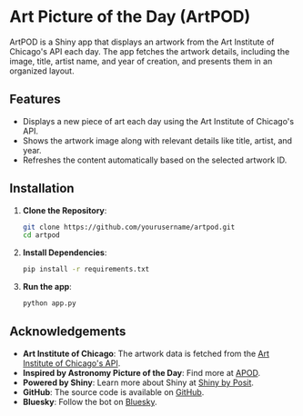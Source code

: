# Art Picture of the Day (ArtPOD)

ArtPOD is a Shiny app that displays an artwork from the Art Institute of Chicago's API each day. The app fetches the artwork details, including the image, title, artist name, and year of creation, and presents them in an organized layout.

## Features

- Displays a new piece of art each day using the Art Institute of Chicago's API.
- Shows the artwork image along with relevant details like title, artist, and year.
- Refreshes the content automatically based on the selected artwork ID.

## Installation

1. **Clone the Repository**:

   ```bash
   git clone https://github.com/yourusername/artpod.git
   cd artpod

2. **Install Dependencies**:

   ```bash
   pip install -r requirements.txt

2. **Run the app**:

   ```bash
   python app.py

## Acknowledgements

- **Art Institute of Chicago**: The artwork data is fetched from the [Art Institute of Chicago's API](http://api.artic.edu/docs/#introduction).
- **Inspired by Astronomy Picture of the Day**: Find more at [APOD](https://apod.nasa.gov/apod/astropix.html).
- **Powered by Shiny**: Learn more about Shiny at [Shiny by Posit](https://shiny.posit.co/).
- **GitHub**: The source code is available on [GitHub](https://github.com/trevinflick/).
- **Bluesky**: Follow the bot on [Bluesky](https://bsky.app/profile/artpod.bsky.social).

